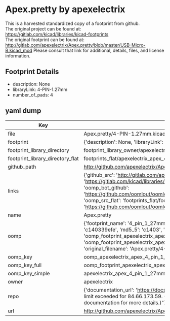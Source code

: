 # Apex.pretty by apexelectrix  
This is a harvested standardized copy of a footprint from github.  
The original project can be found at:  
https://gitlab.com/kicad/libraries/kicad-footprints  
The original footprint can be found at:
http://gitlab.com/apexelectrix/Apex.pretty/blob/master/USB-Micro-B.kicad_mod
Please consult that link for additional, details, files, and license information.  
## Footprint Details
* description: None  
* libraryLink: 4-PIN-1.27mm  
* number_of_pads: 4  
## yaml dump  
| Key | Value |  
| --- | --- |  
| file | Apex.pretty/4-PIN-1.27mm.kicad_mod |  
| footprint | {'description': None, 'libraryLink': '4-PIN-1.27mm', 'number_of_pads': 4} |  
| footprint_library_directory | footprint_library_owner/apexelectrix_Apex.pretty |  
| footprint_library_directory_flat | footprints_flat/apexelectrix_apex_4_pin_1_27mm/working |  
| github_path | http://github.com/apexelectrix/Apex.pretty/blob/master/4-PIN-1.27mm.kicad_mod |  
| links | {'github_src': 'http://gitlab.com/apexelectrix/Apex.pretty/blob/master/USB-Micro-B.kicad_mod', 'github_src_repo': 'https://gitlab.com/kicad/libraries/kicad-footprints', 'oomp_bot': 'footprints/apexelectrix_apex_4_pin_1_27mm/working', 'oomp_bot_github': 'https://github.com/oomlout/oomlout_oomp_footprint_bot/tree/main/footprints/apexelectrix_apex_4_pin_1_27mm/working', 'oomp_src_flat': 'footprints_flat/footprints_flat/apexelectrix_apex_4_pin_1_27mm/working', 'oomp_src_flat_github': 'https://github.com/oomlout/oomlout_oomp_footprint_src/tree/main/footprints_flat/apexelectrix_apex_4_pin_1_27mm/working'} |  
| name | Apex.pretty |  
| oomp | {'footprint_name': '4_pin_1_27mm', 'library_name': 'apex', 'md5': 'c140339efe8f4a4f8470d17ffe4f1677', 'md5_10': 'c140339efe', 'md5_5': 'c1403', 'md5_6': 'c14033', 'oomp_key': 'oomp_apexelectrix_apex_4_pin_1_27mm', 'oomp_key_extra': 'oomp_footprint_apexelectrix_apex_4_pin_1_27mm', 'oomp_key_full': 'oomp_footprint_apexelectrix_apex_4_pin_1_27mm_c14033', 'oomp_key_simple': 'apexelectrix_apex_4_pin_1_27mm', 'original_filename': 'Apex.pretty/4-PIN-1.27mm.kicad_mod', 'owner_name': 'apexelectrix'} |  
| oomp_key | oomp_apexelectrix_apex_4_pin_1_27mm |  
| oomp_key_full | oomp_footprint_apexelectrix_apex_4_pin_1_27mm |  
| oomp_key_simple | apexelectrix_apex_4_pin_1_27mm |  
| owner | apexelectrix |  
| repo | {'documentation_url': 'https://docs.github.com/rest/overview/resources-in-the-rest-api#rate-limiting', 'message': "API rate limit exceeded for 84.66.173.59. (But here's the good news: Authenticated requests get a higher rate limit. Check out the documentation for more details.)"} |  
| url | http://github.com/apexelectrix/Apex.pretty |  

